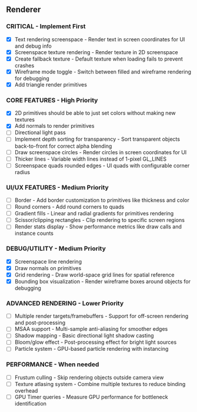 
## Renderer

### CRITICAL - Implement First

- [x] Text rendering screenspace - Render text in screen coordinates for UI and debug info
- [x] Screenspace texture rendering - Render texture in 2D screenspace
- [x] Create fallback texture - Default texture when loading fails to prevent crashes
- [x] Wireframe mode toggle - Switch between filled and wireframe rendering for debugging
- [x] Add triangle render primitives

### CORE FEATURES - High Priority

- [x] 2D primitives should be able to just set colors without making new textures
- [x] Add normals to render primitives
- [ ] Directional light pass
- [ ] Implement depth sorting for transparency - Sort transparent objects back-to-front for correct alpha blending
- [ ] Draw screenspace circles - Render circles in screen coordinates for UI
- [ ] Thicker lines - Variable width lines instead of 1-pixel GL_LINES
- [ ] Screenspace quads rounded edges - UI quads with configurable corner radius

### UI/UX FEATURES - Medium Priority

- [ ] Border - Add border customization to primitives like thickness and color
- [ ] Round corners - Add round corners to quads
- [ ] Gradient fills - Linear and radial gradients for primitives rendering
- [ ] Scissor/clipping rectangles - Clip rendering to specific screen regions
- [ ] Render stats display - Show performance metrics like draw calls and instance counts

### DEBUG/UTILITY - Medium Priority

- [x] Screenspace line rendering
- [x] Draw normals on primitives
- [x] Grid rendering - Draw world-space grid lines for spatial reference
- [x] Bounding box visualization - Render wireframe boxes around objects for debugging

### ADVANCED RENDERING - Lower Priority

- [ ] Multiple render targets/framebuffers - Support for off-screen rendering and post-processing
- [ ] MSAA support - Multi-sample anti-aliasing for smoother edges
- [ ] Shadow mapping - Basic directional light shadow casting
- [ ] Bloom/glow effect - Post-processing effect for bright light sources
- [ ] Particle system - GPU-based particle rendering with instancing

### PERFORMANCE - When needed

- [ ] Frustum culling - Skip rendering objects outside camera view
- [ ] Texture atlasing system - Combine multiple textures to reduce binding overhead
- [ ] GPU Timer queries - Measure GPU performance for bottleneck identification